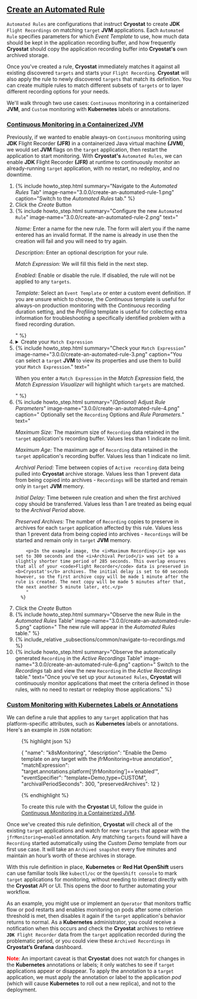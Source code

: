 ## [Create an Automated Rule](#create-an-automated-rule)

`Automated Rules` are configurations that instruct **Cryostat** to create **JDK** `Flight Recordings` on matching
`target` **JVM** applications. Each `Automated Rule` specifies parameters for which *Event Template* to use, how
much data should be kept in the application recording buffer, and how frequently **Cryostat** should copy the
application recording buffer into **Cryostat's** own archived storage.

Once you've created a rule, **Cryostat** immediately matches it against all existing discovered `targets` and starts your `Flight Recording`. **Cryostat** will also apply the rule to newly discovered `targets` that match its definition. You can create multiple rules to match different subsets of `targets` or to layer different recording options for your needs.

We'll walk through two use cases: `Continuous` monitoring in a containerized **JVM**, and `Custom` monitoring with **Kubernetes** labels or annotations.

### [Continuous Monitoring in a Containerized JVM](#continuous-monitoring-in-a-containerized-jvm)

Previously, if we wanted to enable always-on `Continuous` monitoring using **JDK** Flight Recorder **(JFR)** in a containerized Java virtual machine **(JVM)**, we would set **JVM** flags on the `target` application, then restart the application to start monitoring. With **Cryostat's** `Automated Rules`, we can enable **JDK** Flight Recorder  **(JFR)** at runtime to continuously monitor an already-running `target` application, with no restart, no redeploy, and no downtime.

<ol>
  <li>
      {% include howto_step.html
      summary="Navigate to the <i>Automated Rules</i> Tab"
      image-name="3.0.0/create-an-automated-rule-1.png"
      caption="Switch to the <i>Automated Rules</i> tab."
    %}
  </li>
  <li>
    <summary>Click the <i>Create</i> Button</summary>
  </li>
  <li>
      {% include howto_step.html
        summary="Configure the new <code>Automated Rule</code>"
        image-name="3.0.0/create-an-automated-rule-2.png"
        text="
      <p>
        <i>Name:</i> Enter a name for the new rule. The form will alert you if the name
        entered has an invalid format. If the name is already in use then the
        creation will fail and you will need to try again.
      </p>
      <p>
        <i>Description:</i> Enter an optional description for your rule.
      </p>
      <p>
        <i>Match Expression:</i> We will fill this field in the next step.
      </p>
      <p>
        <i>Enabled:</i> Enable or disable the rule. If disabled, the rule will not be applied to any <code>targets</code>.
      </p>
      <p>
        <i>Template:</i> Select an <code>Event Template</code> or enter a custom event definition. If you are
        unsure which to choose, the <i>Continuous</i> template is useful for
        always-on production monitoring with the <i>Continuous</i> recording
        duration setting, and the <i>Profiling</i> template is useful for
        collecting extra information for troubleshooting a specifically
        identified problem with a fixed recording duration.
      </p>
      "
      %}
  </li>
  <li>
    <details>
        <summary>Create your <code>Match Expression</code></summary>
        <p>
            The <code>Match Expression</code> in a rule definition is a <code><a href="https://cel.dev/">Common Expression Language</a></code> expression that <b>Cryostat</b> interprets and uses to determine if a rule should be applied to any given <code>target</code>. <code>Match Expressions</code> should thus evaluate to a <code>boolean</code> value. The simplest <code>Match Expressions</code> would be the <code>booleans</code> true or false; if we use true, the rule will apply to every <code>target</code>. The <code>Expression</code> has a <code>target</code> object in global scope, with the following form in <code>JSON</code> notation:
        </p>
        <figure>
{% highlight json %}
{
  "jvmId": "abcd1234",
  "alias": "myAppAlias",
  "connectUrl": "service:jmx:rmi:///jndi/rmi://cryostat:9091/jmxrmi",
  "labels": {
    "com.example/service": "customer-login",
  },
  "annotations": {
    "platform": {
      "io.kubernetes/annotation": "annotated"
    },
    "cryostat": {
      "PORT": 9091,
      "HOST": "cryostat",
      "NAMESPACE": "myproject"
    }
  }
}
{% endhighlight %}
        </figure>
        <p>
          The <i>alias, connectUrl, labels, annotations.platform,</i> and <i>annotations.cryostat</i> properties are all guaranteed to be present on the <code>target</code> object. <i>alias</i> and <i>connectUrl</i> will be non-empty strings. The <i>labels</i> and <i>platform annotations</i> may be empty — in <b>OpenShift</b> or <b>Kubernetes</b>, these are populated from the labels and annotations applied to the <code>target</code>’s pod, if any. The <b>Cryostat</b> annotations map will vary per platform, but on <b>OpenShift</b> or <b>Kubernetes</b> you can expect the <i>HOST, PORT, NAMESPACE,</i> and <i>POD_NAME</i> keys to be present and non-empty.

          Here are some examples of <code>Match Expressions</code>:
        </p>
        <figure>

{% highlight bash %}
target.alias == ’com.example.MainClass’

target.alias == ’myAlias’

target.labels[‘com.example/service’] == ’customer-login’

target.labels[‘com.example/service’] != ’customer-login’

target.annotations.cryostat.PORT > 3000

target.annotations.cryostat.PORT > 3000 && target.annotations.platform[‘io.kubernetes/annotation’] == ‘enabled’

!!target.annotations.platform[‘io.kubernetes/annotation’]

/^customer-login[0-9]\*$/.test(target.alias)
{% endhighlight %}

</figure>
</details>

  </li>
  <li>
      {% include howto_step.html
        summary="Check your <code>Match Expression</code>"
        image-name="3.0.0/create-an-automated-rule-3.png"
        caption="You can select a <code>target</code> <b>JVM</b> to view its properties and use them to build your <code>Match Expression</code>."
        text="
          <p>
          When you enter a <code>Match Expression</code> in the <i>Match Expression</i> field, the <i>Match Expression Visualizer</i> will highlight which <code>targets</code> are matched.
          </p>
          "
      %}
  </li>
  <li>
      {% include howto_step.html
        summary="<i>(Optional)</i> Adjust <i>Rule Parameters</i>"
        image-name="3.0.0/create-an-automated-rule-4.png"
        caption="
          Optionally set the <code>Recording</code> Options and <i>Rule Parameters.</i>"
        text="
        <p><i>Maximum Size:</i> The maximum size of <code>Recording</code> data retained in the <code>target</code> application's recording buffer. Values less than 1 indicate no limit.</p>
        <p><i>Maximum Age:</i> The maximum age of <code>Recording</code> data retained in the <code>target</code> application's recording buffer. Values less than 1 indicate no limit.</p>
        <p><i>Archival Period:</i> Time between copies of <code>Active recording</code> data being pulled into <b>Cryostat</b> archive storage.
        Values less than 1 prevent data from being copied into archives - <code>Recordings</code> will be started and remain only in <code>target</code> <b>JVM</b> memory.</p>
        <p><i>Initial Delay:</i> Time between rule creation and when the first archived copy should be transferred. Values less than 1 are treated as being equal to the <i>Archival Period</i> above.</p>
        <p><i>Preserved Archives:</i> The number of <code>Recording</code> copies to preserve in archives for each <code>target</code> application affected by this rule. Values less than 1 prevent data from being copied into archives - <code>Recordings</code> will be started and remain only in <code>target</code> <b>JVM</b> memory.</p>

        <p>In the example image, the <i>Maximum Recording</i> age was set to 300 seconds and the <i>Archival Period</i> was set to a slightly shorter time period of 285 seconds. This overlap ensures that all of your <code>Flight Recorder</code> data is preserved in <b>Cryostat's</b> archives. The initial delay is set to 60 seconds however, so the first archive copy will be made 1 minute after the rule is created. The next copy will be made 5 minutes after that, the next another 5 minute later, etc.</p>
        "
      %}

  </li>
  <li>
    <summary>Click the <i>Create</i> Button</summary>
  </li>
  <li>
      {% include howto_step.html
        summary="Observe the new Rule in the <i>Automated Rules</i> Table"
        image-name="3.0.0/create-an-automated-rule-5.png"
        caption="
          The new rule will appear in the <i>Automated Rules</i> table."
      %}
  </li>
  <li>
      {% include_relative _subsections/common/navigate-to-recordings.md %}
  </li>
  <li>
      {% include howto_step.html
        summary="Observe the automatically generated <code>Recording</code> in the <i>Active Recordings</i> Table"
        image-name="3.0.0/create-an-automated-rule-6.png"
        caption="
          Switch to the <i>Recordings</i> tab and view the new <code>Recording</code> in the <i>Active Recordings</i>
          table."
        text="Once you've set up your <code>Automated Rules</code>, <b>Cryostat</b> will continuously monitor applications that meet the criteria defined in those rules, with no need to restart or redeploy those applications."
      %}
  </li>
</ol>

### [Custom Monitoring with Kubernetes Labels or Annotations](#custom-monitoring-with-kubernetes-labels-or-annotations)

We can define a rule that applies to any `target` application that has platform-specific attributes, such as **Kubernetes** labels or annotations. Here's an example in `JSON` notation:

<figure>
{% highlight json %}

{
  "name": "k8sMonitoring",
  "description": "Enable the Demo template on any target with the jfrMonitoring=true annotation",
  "matchExpression": "target.annotations.platform[‘jfrMonitoring’]==’enabled’",
  "eventSpecifier": "template=Demo,type=CUSTOM",
  "archivalPeriodSeconds": 300,
  "preservedArchives": 12
}

{% endhighlight %}

  <figcaption>
    To create this rule with the <b>Cryostat</b> UI, follow the guide in <a href="{{ page.url }}#continuous-monitoring-in-a-containerized-jvm">Continuous Monitoring in a Containerized JVM</a>.
  </figcaption>
</figure>

Once we've created this rule definition, **Cryostat** will check all of the existing `target` applications and watch for new `targets` that appear with the `jfrMonitoring=enabled` annotation. Any matching `targets` found will have a `Recording` started automatically using the *Custom Demo* template from our first use case. It will take an `Archived snapshot` every five minutes and maintain an hour’s worth of these archives in storage.

With this rule definition in place, **Kubernetes** or **Red Hat OpenShift** users can use familiar tools like `kubectl/oc` or the `OpenShift console` to mark `target` applications for monitoring, without needing to interact directly with the **Cryostat** API or UI. This opens the door to further automating your workflow.

As an example, you might use or implement an `Operator` that monitors traffic flow or pod restarts and enables monitoring on pods after some criterion threshold is met, then disables it again if the `target` application's behavior returns to normal. As a **Kubernetes** administrator, you could receive a notification when this occurs and check the **Cryostat** archives to retrieve <code><b>JDK</b> Flight Recorder</code> data from the `target` application recorded during the problematic period, or you could view these `Archived Recordings` in **Cryostat’s Grafana** dashboard.

<span style="color:red">**Note**</span>: An important caveat is that **Cryostat** does not watch for changes in the **Kubernetes** annotations or labels; it only watches to see if `target` applications appear or disappear. To apply the annotation to a `target` application, we must apply the annotation or label to the application *pod* (which will cause **Kubernetes** to roll out a new replica), and not to the deployment.
